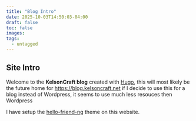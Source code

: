```yaml
---
title: "Blog Intro"
date: 2025-10-03T14:50:03-04:00
draft: false
toc: false
images:
tags:
  - untagged
---
```

## Site Intro

Welcome to the **KelsonCraft blog** created with [Hugo](https://gohugo.io/), this will most likely be the future home for https://blog.kelsoncraft.net if I decide to use this for a blog instead of Wordpress, it seems to use much less resouces then Wordpress

I have setup the [hello-friend-ng](https://themes.gohugo.io/themes/hugo-theme-hello-friend-ng/) theme on this website.

